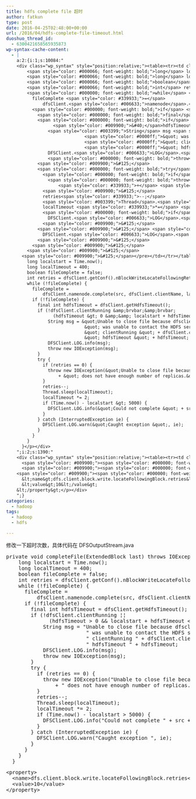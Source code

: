 ```yaml
---
title: hdfs complete file 超时
author: fatkun
type: post
date: 2016-04-25T02:48:00+00:00
url: /2016/04/hdfs-complete-file-timeout.html
duoshuo_thread_id:
  - 6300421658565935873
wp-syntax-cache-content:
  - |
    a:2:{i:1;s:10084:"
    <div class="wp_syntax" style="position:relative;"><table><tr><td class="code"><pre class="java" style="font-family:monospace;">  <span style="color: #000000; font-weight: bold;">private</span> <span style="color: #000066; font-weight: bold;">void</span> completeFile<span style="color: #009900;">&#40;</span>ExtendedBlock last<span style="color: #009900;">&#41;</span> <span style="color: #000000; font-weight: bold;">throws</span> <span style="color: #003399;">IOException</span> <span style="color: #009900;">&#123;</span>
        <span style="color: #000066; font-weight: bold;">long</span> localstart <span style="color: #339933;">=</span> <span style="color: #003399;">Time</span>.<span style="color: #006633;">now</span><span style="color: #009900;">&#40;</span><span style="color: #009900;">&#41;</span><span style="color: #339933;">;</span>
        <span style="color: #000066; font-weight: bold;">long</span> localTimeout <span style="color: #339933;">=</span> <span style="color: #cc66cc;">400</span><span style="color: #339933;">;</span>
        <span style="color: #000066; font-weight: bold;">boolean</span> fileComplete <span style="color: #339933;">=</span> <span style="color: #000066; font-weight: bold;">false</span><span style="color: #339933;">;</span>
        <span style="color: #000066; font-weight: bold;">int</span> retries <span style="color: #339933;">=</span> dfsClient.<span style="color: #006633;">getConf</span><span style="color: #009900;">&#40;</span><span style="color: #009900;">&#41;</span>.<span style="color: #006633;">nBlockWriteLocateFollowingRetry</span><span style="color: #339933;">;</span>
        <span style="color: #000000; font-weight: bold;">while</span> <span style="color: #009900;">&#40;</span><span style="color: #339933;">!</span>fileComplete<span style="color: #009900;">&#41;</span> <span style="color: #009900;">&#123;</span>
          fileComplete <span style="color: #339933;">=</span>
              dfsClient.<span style="color: #006633;">namenode</span>.<span style="color: #006633;">complete</span><span style="color: #009900;">&#40;</span>src, dfsClient.<span style="color: #006633;">clientName</span>, last, fileId<span style="color: #009900;">&#41;</span><span style="color: #339933;">;</span>
          <span style="color: #000000; font-weight: bold;">if</span> <span style="color: #009900;">&#40;</span><span style="color: #339933;">!</span>fileComplete<span style="color: #009900;">&#41;</span> <span style="color: #009900;">&#123;</span>
            <span style="color: #000000; font-weight: bold;">final</span> <span style="color: #000066; font-weight: bold;">int</span> hdfsTimeout <span style="color: #339933;">=</span> dfsClient.<span style="color: #006633;">getHdfsTimeout</span><span style="color: #009900;">&#40;</span><span style="color: #009900;">&#41;</span><span style="color: #339933;">;</span>
            <span style="color: #000000; font-weight: bold;">if</span> <span style="color: #009900;">&#40;</span><span style="color: #339933;">!</span>dfsClient.<span style="color: #006633;">clientRunning</span> <span style="color: #339933;">&amp;</span>brvbar<span style="color: #339933;">;&amp;</span>brvbar<span style="color: #339933;">;</span>
                  <span style="color: #009900;">&#40;</span>hdfsTimeout <span style="color: #339933;">&gt;</span> <span style="color: #cc66cc;">0</span> <span style="color: #339933;">&amp;&amp;</span> localstart <span style="color: #339933;">+</span> hdfsTimeout <span style="color: #339933;">&lt;</span> <span style="color: #003399;">Time</span>.<span style="color: #006633;">now</span><span style="color: #009900;">&#40;</span><span style="color: #009900;">&#41;</span><span style="color: #009900;">&#41;</span><span style="color: #009900;">&#41;</span> <span style="color: #009900;">&#123;</span>
                <span style="color: #003399;">String</span> msg <span style="color: #339933;">=</span> <span style="color: #0000ff;">&quot;Unable to close file because dfsclient &quot;</span> <span style="color: #339933;">+</span>
                              <span style="color: #0000ff;">&quot; was unable to contact the HDFS servers.&quot;</span> <span style="color: #339933;">+</span>
                              <span style="color: #0000ff;">&quot; clientRunning &quot;</span> <span style="color: #339933;">+</span> dfsClient.<span style="color: #006633;">clientRunning</span> <span style="color: #339933;">+</span>
                              <span style="color: #0000ff;">&quot; hdfsTimeout &quot;</span> <span style="color: #339933;">+</span> hdfsTimeout<span style="color: #339933;">;</span>
                DFSClient.<span style="color: #006633;">LOG</span>.<span style="color: #006633;">info</span><span style="color: #009900;">&#40;</span>msg<span style="color: #009900;">&#41;</span><span style="color: #339933;">;</span>
                <span style="color: #000000; font-weight: bold;">throw</span> <span style="color: #000000; font-weight: bold;">new</span> <span style="color: #003399;">IOException</span><span style="color: #009900;">&#40;</span>msg<span style="color: #009900;">&#41;</span><span style="color: #339933;">;</span>
            <span style="color: #009900;">&#125;</span>
            <span style="color: #000000; font-weight: bold;">try</span> <span style="color: #009900;">&#123;</span>
              <span style="color: #000000; font-weight: bold;">if</span> <span style="color: #009900;">&#40;</span>retries <span style="color: #339933;">==</span> <span style="color: #cc66cc;">0</span><span style="color: #009900;">&#41;</span> <span style="color: #009900;">&#123;</span>
                <span style="color: #000000; font-weight: bold;">throw</span> <span style="color: #000000; font-weight: bold;">new</span> <span style="color: #003399;">IOException</span><span style="color: #009900;">&#40;</span><span style="color: #0000ff;">&quot;Unable to close file because the last block&quot;</span>
                    <span style="color: #339933;">+</span> <span style="color: #0000ff;">&quot; does not have enough number of replicas.&quot;</span><span style="color: #009900;">&#41;</span><span style="color: #339933;">;</span>
              <span style="color: #009900;">&#125;</span>
              retries<span style="color: #339933;">--;</span>
              <span style="color: #003399;">Thread</span>.<span style="color: #006633;">sleep</span><span style="color: #009900;">&#40;</span>localTimeout<span style="color: #009900;">&#41;</span><span style="color: #339933;">;</span>
              localTimeout <span style="color: #339933;">*=</span> <span style="color: #cc66cc;">2</span><span style="color: #339933;">;</span>
              <span style="color: #000000; font-weight: bold;">if</span> <span style="color: #009900;">&#40;</span><span style="color: #003399;">Time</span>.<span style="color: #006633;">now</span><span style="color: #009900;">&#40;</span><span style="color: #009900;">&#41;</span> <span style="color: #339933;">-</span> localstart <span style="color: #339933;">&gt;</span> <span style="color: #cc66cc;">5000</span><span style="color: #009900;">&#41;</span> <span style="color: #009900;">&#123;</span>
                DFSClient.<span style="color: #006633;">LOG</span>.<span style="color: #006633;">info</span><span style="color: #009900;">&#40;</span><span style="color: #0000ff;">&quot;Could not complete &quot;</span> <span style="color: #339933;">+</span> src <span style="color: #339933;">+</span> <span style="color: #0000ff;">&quot; retrying...&quot;</span><span style="color: #009900;">&#41;</span><span style="color: #339933;">;</span>
              <span style="color: #009900;">&#125;</span>
            <span style="color: #009900;">&#125;</span> <span style="color: #000000; font-weight: bold;">catch</span> <span style="color: #009900;">&#40;</span><span style="color: #003399;">InterruptedException</span> ie<span style="color: #009900;">&#41;</span> <span style="color: #009900;">&#123;</span>
              DFSClient.<span style="color: #006633;">LOG</span>.<span style="color: #006633;">warn</span><span style="color: #009900;">&#40;</span><span style="color: #0000ff;">&quot;Caught exception &quot;</span>, ie<span style="color: #009900;">&#41;</span><span style="color: #339933;">;</span>
            <span style="color: #009900;">&#125;</span>
          <span style="color: #009900;">&#125;</span>
        <span style="color: #009900;">&#125;</span>
      <span style="color: #009900;">&#125;</span></pre></td></tr></table><p class="theCode" style="display:none;">  private void completeFile(ExtendedBlock last) throws IOException {
        long localstart = Time.now();
        long localTimeout = 400;
        boolean fileComplete = false;
        int retries = dfsClient.getConf().nBlockWriteLocateFollowingRetry;
        while (!fileComplete) {
          fileComplete =
              dfsClient.namenode.complete(src, dfsClient.clientName, last, fileId);
          if (!fileComplete) {
            final int hdfsTimeout = dfsClient.getHdfsTimeout();
            if (!dfsClient.clientRunning &amp;brvbar;&amp;brvbar;
                  (hdfsTimeout &gt; 0 &amp;&amp; localstart + hdfsTimeout &lt; Time.now())) {
                String msg = &quot;Unable to close file because dfsclient &quot; +
                              &quot; was unable to contact the HDFS servers.&quot; +
                              &quot; clientRunning &quot; + dfsClient.clientRunning +
                              &quot; hdfsTimeout &quot; + hdfsTimeout;
                DFSClient.LOG.info(msg);
                throw new IOException(msg);
            }
            try {
              if (retries == 0) {
                throw new IOException(&quot;Unable to close file because the last block&quot;
                    + &quot; does not have enough number of replicas.&quot;);
              }
              retries--;
              Thread.sleep(localTimeout);
              localTimeout *= 2;
              if (Time.now() - localstart &gt; 5000) {
                DFSClient.LOG.info(&quot;Could not complete &quot; + src + &quot; retrying...&quot;);
              }
            } catch (InterruptedException ie) {
              DFSClient.LOG.warn(&quot;Caught exception &quot;, ie);
            }
          }
        }
      }</p></div>
    ";i:2;s:1390:"
    <div class="wp_syntax" style="position:relative;"><table><tr><td class="code"><pre class="xml" style="font-family:monospace;"><span style="color: #009900;"><span style="color: #000000; font-weight: bold;">&lt;property<span style="color: #000000; font-weight: bold;">&gt;</span></span></span>
      <span style="color: #009900;"><span style="color: #000000; font-weight: bold;">&lt;name<span style="color: #000000; font-weight: bold;">&gt;</span></span></span>dfs.client.block.write.locateFollowingBlock.retries<span style="color: #009900;"><span style="color: #000000; font-weight: bold;">&lt;/name<span style="color: #000000; font-weight: bold;">&gt;</span></span></span>
      <span style="color: #009900;"><span style="color: #000000; font-weight: bold;">&lt;value<span style="color: #000000; font-weight: bold;">&gt;</span></span></span>10<span style="color: #009900;"><span style="color: #000000; font-weight: bold;">&lt;/value<span style="color: #000000; font-weight: bold;">&gt;</span></span></span>
    <span style="color: #009900;"><span style="color: #000000; font-weight: bold;">&lt;/property<span style="color: #000000; font-weight: bold;">&gt;</span></span></span></pre></td></tr></table><p class="theCode" style="display:none;">&lt;property&gt;
      &lt;name&gt;dfs.client.block.write.locateFollowingBlock.retries&lt;/name&gt;
      &lt;value&gt;10&lt;/value&gt;
    &lt;/property&gt;</p></div>
    ";}
categories:
  - hadoop
tags:
  - hadoop
  - hdfs

---
```

修改一下超时次数，具体代码在 DFSOutputStream.java
<pre escaped="true" lang="java">private void completeFile(ExtendedBlock last) throws IOException {
    long localstart = Time.now();
    long localTimeout = 400;
    boolean fileComplete = false;
    int retries = dfsClient.getConf().nBlockWriteLocateFollowingRetry;
    while (!fileComplete) {
      fileComplete =
          dfsClient.namenode.complete(src, dfsClient.clientName, last, fileId);
      if (!fileComplete) {
        final int hdfsTimeout = dfsClient.getHdfsTimeout();
        if (!dfsClient.clientRunning &brvbar;&brvbar;
              (hdfsTimeout &gt; 0 && localstart + hdfsTimeout &lt; Time.now())) {
            String msg = "Unable to close file because dfsclient " +
                          " was unable to contact the HDFS servers." +
                          " clientRunning " + dfsClient.clientRunning +
                          " hdfsTimeout " + hdfsTimeout;
            DFSClient.LOG.info(msg);
            throw new IOException(msg);
        }
        try {
          if (retries == 0) {
            throw new IOException("Unable to close file because the last block"
                + " does not have enough number of replicas.");
          }
          retries--;
          Thread.sleep(localTimeout);
          localTimeout *= 2;
          if (Time.now() - localstart &gt; 5000) {
            DFSClient.LOG.info("Could not complete " + src + " retrying...");
          }
        } catch (InterruptedException ie) {
          DFSClient.LOG.warn("Caught exception ", ie);
        }
      }
    }
  }
</pre>
<pre lang="xml" escaped="true">&lt;property&gt;
  &lt;name&gt;dfs.client.block.write.locateFollowingBlock.retries&lt;/name&gt;
  &lt;value&gt;10&lt;/value&gt;
&lt;/property&gt;</pre>